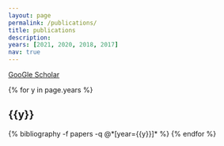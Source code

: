 ```yaml
---
layout: page
permalink: /publications/
title: publications
description: 
years: [2021, 2020, 2018, 2017]
nav: true
---
```

[GooGle Scholar](https://scholar.google.com/citations?user=8RH6-hkAAAAJ&hl=zh-CN)

<div class="publications">

{% for y in page.years %}
  <h2 class="year">{{y}}</h2>
  {% bibliography -f papers -q @*[year={{y}}]* %}
{% endfor %}

</div>

